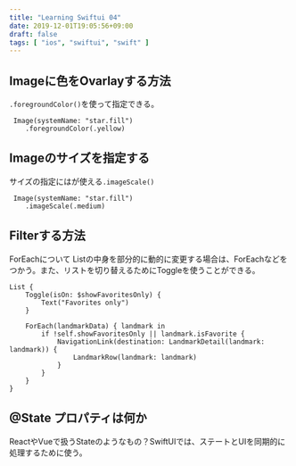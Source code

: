 ```yaml
---
title: "Learning Swiftui 04"
date: 2019-12-01T19:05:56+09:00
draft: false
tags: [ "ios", "swiftui", "swift" ]
---
```


## Imageに色をOvarlayする方法

`.foregroundColor()`を使って指定できる。

```
 Image(systemName: "star.fill")
    .foregroundColor(.yellow)
```

## Imageのサイズを指定する
サイズの指定にはが使える`.imageScale()`

```
 Image(systemName: "star.fill")
    .imageScale(.medium)
```

## Filterする方法

ForEachについて
Listの中身を部分的に動的に変更する場合は、ForEachなどをつかう。また、リストを切り替えるためにToggleを使うことができる。

```
List {
    Toggle(isOn: $showFavoritesOnly) {
        Text("Favorites only")
    }

    ForEach(landmarkData) { landmark in
        if !self.showFavoritesOnly || landmark.isFavorite {
            NavigationLink(destination: LandmarkDetail(landmark: landmark)) {
                LandmarkRow(landmark: landmark)
            }
        }
    }
}
```

## @State プロパティは何か
ReactやVueで扱うStateのようなもの？SwiftUIでは、ステートとUIを同期的に処理するために使う。